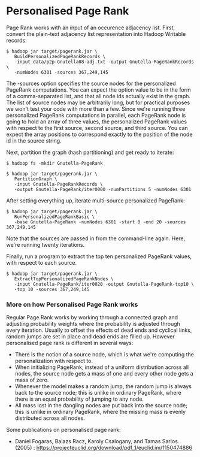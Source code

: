 # Personalised Page Rank

Page Rank works with an input of an occurence adjacency list. First, convert the plain-text adjacency list representation into Hadoop Writable records:

```
$ hadoop jar target/pagerank.jar \
   BuildPersonalizedPageRankRecords \
   -input data/p2p-Gnutella08-adj.txt -output Gnutella-PageRankRecords \
   -numNodes 6301 -sources 367,249,145
```
The -sources option specifies the source nodes for the personalized PageRank computations. You can expect the option value to be in the form of a comma-separated list, and that all node ids actually exist in the graph. The list of source nodes may be arbitrarily long, but for practical purposes we won't test your code with more than a few.
Since we're running three personalized PageRank computations in parallel, each PageRank node is going to hold an array of three values, the personalized PageRank values with respect to the first source, second source, and third source. You can expect the array positions to correspond exactly to the position of the node id in the source string.

Next, partition the graph (hash partitioning) and get ready to iterate:

```
$ hadoop fs -mkdir Gnutella-PageRank

$ hadoop jar target/pagerank.jar \
   PartitionGraph \
   -input Gnutella-PageRankRecords \
   -output Gnutella-PageRank/iter0000 -numPartitions 5 -numNodes 6301
```

After setting everything up, iterate multi-source personalized PageRank:

```
$ hadoop jar target/pagerank.jar \
   RunPersonalizedPageRankBasic \
   -base Gnutella-PageRank -numNodes 6301 -start 0 -end 20 -sources 367,249,145
```

Note that the sources are passed in from the command-line again. Here, we're running twenty iterations.

Finally, run a program to extract the top ten personalized PageRank values, with respect to each source.

```
$ hadoop jar target/pagerank.jar \
   ExtractTopPersonalizedPageRankNodes \
   -input Gnutella-PageRank/iter0020 -output Gnutella-PageRank-top10 \
   -top 10 -sources 367,249,145
```


### More on how Personalised Page Rank works

Regular Page Rank works by working through a connected graph and adjusting probability weights where the probability is adjusted through every iteration.
Usually to offset the effects of dead ends and cyclical links, random jumps are set in place and dead ends are filled up. However personalised page rank is different in several ways:
- There is the notion of a source node, which is what we're computing the personalization with respect to.
- When initializing PageRank, instead of a uniform distribution across all nodes, the source node gets a mass of one and every other node gets a mass of zero.
- Whenever the model makes a random jump, the random jump is always back to the source node; this is unlike in ordinary PageRank, where there is an equal probability of jumping to any node.
- All mass lost in the dangling nodes are put back into the source node; this is unlike in ordinary PageRank, where the missing mass is evenly distributed across all nodes.

Some publications on personalised page rank: 
 - Daniel Fogaras, Balazs Racz, Karoly Csalogany, and Tamas Sarlos. (2005) : https://projecteuclid.org/download/pdf_1/euclid.im/1150474886

